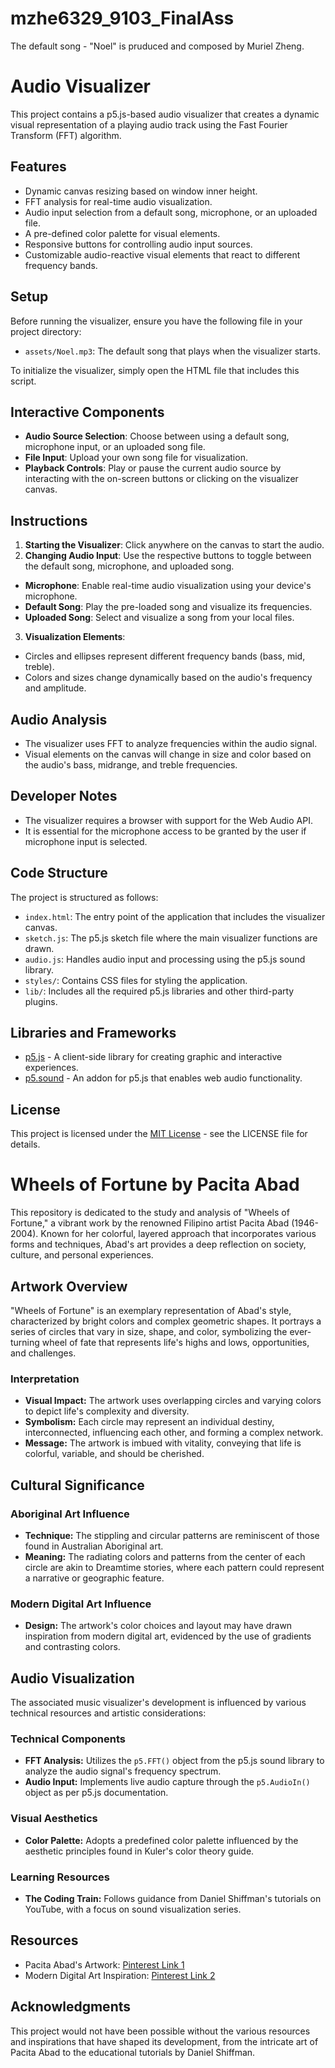 # mzhe6329_9103_FinalAss
The default song - "Noel" is pruduced and composed by Muriel Zheng.

# Audio Visualizer

This project contains a p5.js-based audio visualizer that creates a dynamic visual representation of a playing audio
track using the Fast Fourier Transform (FFT) algorithm.

## Features

- Dynamic canvas resizing based on window inner height.
- FFT analysis for real-time audio visualization.
- Audio input selection from a default song, microphone, or an uploaded file.
- A pre-defined color palette for visual elements.
- Responsive buttons for controlling audio input sources.
- Customizable audio-reactive visual elements that react to different frequency bands.

## Setup

Before running the visualizer, ensure you have the following file in your project directory:

- `assets/Noel.mp3`: The default song that plays when the visualizer starts.

To initialize the visualizer, simply open the HTML file that includes this script.

## Interactive Components

- **Audio Source Selection**: Choose between using a default song, microphone input, or an uploaded song file.
- **File Input**: Upload your own song file for visualization.
- **Playback Controls**: Play or pause the current audio source by interacting with the on-screen buttons or clicking on
the visualizer canvas.

## Instructions

1. **Starting the Visualizer**: Click anywhere on the canvas to start the audio.
2. **Changing Audio Input**: Use the respective buttons to toggle between the default song, microphone, and uploaded
song.

- **Microphone**: Enable real-time audio visualization using your device's microphone.
- **Default Song**: Play the pre-loaded song and visualize its frequencies.
- **Uploaded Song**: Select and visualize a song from your local files.

3. **Visualization Elements**:
- Circles and ellipses represent different frequency bands (bass, mid, treble).
- Colors and sizes change dynamically based on the audio's frequency and amplitude.

## Audio Analysis

- The visualizer uses FFT to analyze frequencies within the audio signal.
- Visual elements on the canvas will change in size and color based on the audio's bass, midrange, and treble
frequencies.

## Developer Notes

- The visualizer requires a browser with support for the Web Audio API.
- It is essential for the microphone access to be granted by the user if microphone input is selected.

## Code Structure

The project is structured as follows:

- `index.html`: The entry point of the application that includes the visualizer canvas.
- `sketch.js`: The p5.js sketch file where the main visualizer functions are drawn.
- `audio.js`: Handles audio input and processing using the p5.js sound library.
- `styles/`: Contains CSS files for styling the application.
- `lib/`: Includes all the required p5.js libraries and other third-party plugins.

## Libraries and Frameworks

- [p5.js](https://p5js.org/) - A client-side library for creating graphic and interactive experiences.
- [p5.sound](https://p5js.org/reference/#/libraries/p5.sound) - An addon for p5.js that enables web audio functionality.

## License

This project is licensed under the [MIT License](LICENSE.txt) - see the LICENSE file for details.

# Wheels of Fortune by Pacita Abad

This repository is dedicated to the study and analysis of "Wheels of Fortune," a vibrant work by the renowned Filipino
artist Pacita Abad (1946-2004). Known for her colorful, layered approach that incorporates various forms and techniques,
Abad's art provides a deep reflection on society, culture, and personal experiences.

## Artwork Overview

"Wheels of Fortune" is an exemplary representation of Abad's style, characterized by bright colors and complex geometric
shapes. It portrays a series of circles that vary in size, shape, and color, symbolizing the ever-turning wheel of fate
that represents life's highs and lows, opportunities, and challenges.

### Interpretation

- **Visual Impact:** The artwork uses overlapping circles and varying colors to depict life's complexity and diversity.
- **Symbolism:** Each circle may represent an individual destiny, interconnected, influencing each other, and forming a
complex network.
- **Message:** The artwork is imbued with vitality, conveying that life is colorful, variable, and should be cherished.

## Cultural Significance

### Aboriginal Art Influence
- **Technique:** The stippling and circular patterns are reminiscent of those found in Australian Aboriginal art.
- **Meaning:** The radiating colors and patterns from the center of each circle are akin to Dreamtime stories, where
each pattern could represent a narrative or geographic feature.

### Modern Digital Art Influence
- **Design:** The artwork's color choices and layout may have drawn inspiration from modern digital art, evidenced by
the use of gradients and contrasting colors.

## Audio Visualization

The associated music visualizer's development is influenced by various technical resources and artistic considerations:

### Technical Components

- **FFT Analysis:** Utilizes the `p5.FFT()` object from the p5.js sound library to analyze the audio signal's frequency
spectrum.
- **Audio Input:** Implements live audio capture through the `p5.AudioIn()` object as per p5.js documentation.

### Visual Aesthetics

- **Color Palette:** Adopts a predefined color palette influenced by the aesthetic principles found in Kuler's color
theory guide.

### Learning Resources

- **The Coding Train:** Follows guidance from Daniel Shiffman's tutorials on YouTube, with a focus on sound
visualization series.

## Resources

- Pacita Abad's Artwork: [Pinterest Link 1](https://pin.it/2RnNj61)
- Modern Digital Art Inspiration: [Pinterest Link 2](https://pin.it/4yCoval)

## Acknowledgments

This project would not have been possible without the various resources and inspirations that have shaped its
development, from the intricate art of Pacita Abad to the educational tutorials by Daniel Shiffman.
